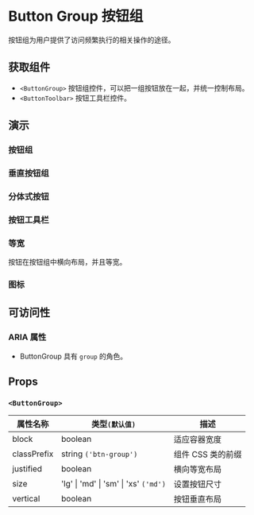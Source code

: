 # Button Group 按钮组

按钮组为用户提供了访问频繁执行的相关操作的途径。

## 获取组件

<!--{include:<import-guide>}-->

- `<ButtonGroup>` 按钮组控件，可以把一组按钮放在一起，并统一控制布局。
- `<ButtonToolbar>` 按钮工具栏控件。

## 演示

### 按钮组

<!--{include:`group.md`}-->

### 垂直按钮组

<!--{include:`vertical.md`}-->

### 分体式按钮

<!--{include:`split-button.md`}-->

### 按钮工具栏

<!--{include:`toolbar.md`}-->

### 等宽

按钮在按钮组中横向布局，并且等宽。

<!--{include:`justified.md`}-->

### 图标

<!--{include:`icon-group.md`}-->

## 可访问性

### ARIA 属性

- ButtonGroup 具有 `group` 的角色。

## Props

### `<ButtonGroup>`

| 属性名称    | 类型`(默认值)`                        | 描述              |
| ----------- | ------------------------------------- | ----------------- |
| block       | boolean                               | 适应容器宽度      |
| classPrefix | string `('btn-group')`                | 组件 CSS 类的前缀 |
| justified   | boolean                               | 横向等宽布局      |
| size        | 'lg' \| 'md' \| 'sm' \| 'xs' `('md')` | 设置按钮尺寸      |
| vertical    | boolean                               | 按钮垂直布局      |
